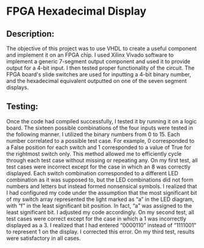 # FPGA Hexadecimal Display

## Description:
The objective of this project was to use VHDL to create a useful component and implement it on an FPGA chip. I used Xilinx Vivado software to implement a generic 7-segment output component and used it to provide output for a 4-bit input. I then tested proper functionality of the circuit. The FPGA board's slide switches are used for inputting a 4-bit binary number, and the hexadecimal equivalent outputted on one of the seven segment displays.
 
## Testing:
Once the code had compiled successfully, I tested it by running it on a logic board. The sixteen possible combinations of the four inputs were tested in the following manner. I utilized the binary numbers from 0 to 15. Each number correlated to a possible test case. For example, 0 corresponded to a False position for each switch and 1 corresponded to a value of True for the rightmost switch only. This method allowed me to efficiently cycle through each test case without missing or repeating any.
On my first test, all test cases were incorrect except for the case in which an 8 was correctly displayed. Each switch combination corresponded to a different LED combination as it was supposed to, but the LED combinations did not form numbers and letters but instead formed nonsensical symbols. I realized that I had configured my code under the assumption that the most significant bit of my switch array represented the light marked as “a” in the LED diagram, with “f” in the least significant bit position. In fact, “a” was assigned to the least significant bit. I adjusted my code accordingly.
On my second test, all test cases were correct except for the case in which a 1 was incorrectly displayed as a 3. I realized that I had entered “0000110” instead of “1111001" to represent 1 on the display. I corrected this error.
On my third test, results were satisfactory in all cases. 
